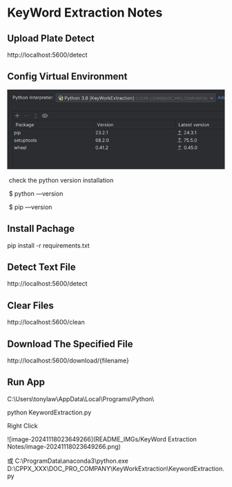 # KeyWord Extraction Notes



## Upload Plate Detect

http://localhost:5600/detect



## Config Virtual Environment

<img src="README_IMGs/KeyWord Extraction Notes/image-20241117052353888.png" alt="image-20241117052353888" style="zoom:80%;" />

​	check the python version installation

​	$ python —version

​	$ pip —version



## Install Pachage

pip install -r requirements.txt



## Detect Text File

http://localhost:5600/detect 

## Clear Files 

http://localhost:5600/clean

 

## Download The Specified File

http://localhost:5600/download/{filename}

## Run App

C:\Users\tonylaw\AppData\Local\Programs\Python\

python KeywordExtraction.py 

Right Click

 ![image-20241118023649266](README_IMGs/KeyWord Extraction Notes/image-20241118023649266.png)

或 C:\ProgramData\anaconda3\python.exe D:\CPPX_XXX\DOC_PRO_COMPANY\KeyWorkExtraction\KeywordExtraction.py 